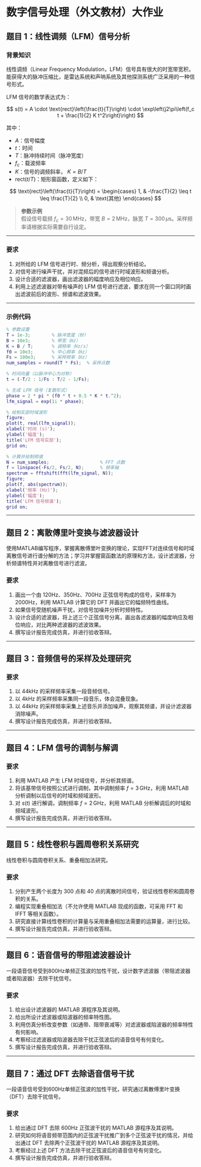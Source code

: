 ﻿# 数字信号处理（外文教材）大作业

## 题目 1：线性调频（LFM）信号分析

### 背景知识

线性调频（Linear Frequency Modulation，LFM）信号具有很大的时宽带宽积，能获得大的脉冲压缩比，是雷达系统和声呐系统及其他探测系统广泛采用的一种信号形式。

LFM 信号的数学表达式为：

$$
s(t) = A \cdot \text{rect}\left(\frac{t}{T}\right) \cdot \exp\left(j2\pi\left(f_c t + \frac{1}{2} K t^2\right)\right)
$$

其中：

- $A$：信号幅度
- $t$：时间
- $T$：脉冲持续时间（脉冲宽度）
- $f_c$：载波频率
- $K$：信号的调频斜率， $K = B / T$
- $\mathrm{rect}(t/T)$：矩形窗函数，定义如下：


$$
\text{rect}\left(\frac{t}{T}\right) =
\begin{cases}
1, & -\frac{T}{2} \leq t \leq \frac{T}{2} \\
0, & \text{其他}
\end{cases}
$$

> **参数示例**  
> 假设信号载频 $f_c = 30\,\mathrm{MHz}$，带宽 $B = 2\,\mathrm{MHz}$，脉宽 $T = 300\,\mu\mathrm{s}$。采样频率请根据实际需要自行设定。
---

### 要求

1. 对所给的 LFM 信号进行时、频分析，得出观察分析结论。
2. 对信号进行噪声干扰，并对混频后的信号进行时域波形和频谱分析。
3. 设计合适的滤波器，画出滤波器的幅度响应及相位响应。
4. 利用上述滤波器对带有噪声的 LFM 信号进行滤波，要求在同一个窗口同时画出滤波前后的波形、频谱和滤波效果。

---

### 示例代码

```matlab
% 参数设置
T = 1e-3;        % 脉冲宽度（秒）
B = 10e3;        % 带宽（Hz）
K = B / T;       % 调频率（Hz/s）
f0 = 10e3;       % 中心频率（Hz）
Fs = 100e3;      % 采样频率（Hz）
num_samples = round(T * Fs);  % 采样点数

% 时间向量（以脉冲中心为对称）
t = (-T/2 : 1/Fs : T/2 - 1/Fs);

% 生成 LFM 信号（复数形式）
phase = 2 * pi * (f0 * t + 0.5 * K * t.^2);
lfm_signal = exp(1i * phase);

% 绘制实部时域波形
figure;
plot(t, real(lfm_signal));
xlabel('时间 (s)');
ylabel('幅度');
title('LFM 信号实部');
grid on;

% 计算并绘制频谱
N = num_samples;                   % FFT 点数
f = linspace(-Fs/2, Fs/2, N);      % 频率轴
spectrum = fftshift(fft(lfm_signal, N));
figure;
plot(f, abs(spectrum));
xlabel('频率 (Hz)');
ylabel('幅度');
title('LFM 信号频谱');
grid on;
```

---

## 题目 2：离散傅里叶变换与滤波器设计

使用MATLAB编写程序，掌握离散傅里叶变换的理论，实现FFT对连续信号和时域离散信号进行谱分解的方法；学习并掌握窗函数法的原理和方法，设计滤波器，分析频谱特性并对离散信号进行滤波。

### 要求

1. 画出一个由 120Hz、350Hz、700Hz 正弦信号构成的信号，采样率为 2000Hz，利用 MATLAB 计算它的 DFT 并画出它的幅频特性曲线。
2. 如果信号受随机噪声干扰，对信号加噪并分析时频特性。
3. 设计合适的滤波器，将上述三个正弦信号分离，画出各滤波器的幅度响应及相位响应，对比两种滤波器的滤波效果。
4. 撰写设计报告完成仿真，并进行验收答辩。

---

## 题目 3：音频信号的采样及处理研究

### 要求

1. 以 44kHz 的采样频率采集一段音频信号。
2. 以 4kHz 的采样频率采集同一段音乐，体会混叠现象。
3. 以 44kHz 的采样频率采集上述音乐并添加噪声，观察其频谱，并设计滤波器消除噪声。
4. 撰写设计报告完成仿真，并进行验收答辩。

---

## 题目 4：LFM 信号的调制与解调

### 要求

1. 利用 MATLAB 产生 LFM 时域信号，并分析其频谱。
2. 将该基带信号按照公式进行调制，其中调制频率 $f = 3\,\text{GHz}$，利用 MATLAB 分析调制以后信号的时域和频域波形。
3. 对 $s(t)$ 进行解调，调制频率 $f = 2\,\text{GHz}$，利用 MATLAB 分析解调后的时域和频域波形。
4. 撰写设计报告完成仿真，并进行验收答辩。

---

## 题目 5：线性卷积与圆周卷积关系研究

线性卷积与圆周卷积关系、重叠相加法研究。

### 要求

1. 分别产生两个长度为 300 点和 40 点的离散时间信号，验证线性卷积和圆周卷积的关系。
2. 编程实现重叠相加法（不允许使用 MATLAB 现成的函数，可采用 FFT 和 IFFT 等相关函数）。
3. 研究直接计算线性卷积的计算量与采用重叠相加法需要的运算量，进行比较。
4. 撰写设计报告完成仿真，并进行验收答辩。

---

## 题目 6：语音信号的带阻滤波器设计

一段语音信号受到800Hz单频正弦波的加性干扰，设计数字滤波器（带阻滤波器或者陷波器）去除干扰信号。

### 要求

1. 给出设计滤波器的 MATLAB 源程序及其说明。
2. 给出所设计滤波器或陷波器的频率特性图。
3. 利用仿真分析改变参数（如通带、阻带衰减等）对滤波器或陷波器的频率特性有何影响。
4. 考察经过滤波器或陷波器去除干扰正弦波后的语音信号有何变化。
5. 撰写设计报告完成仿真，并进行验收答辩。

---

## 题目 7：通过 DFT 去除语音信号干扰

一段语音信号受到600Hz单频正弦波的加性干扰，研究通过离散傅里叶变换（DFT）去除干扰信号。

### 要求

1. 给出通过 DFT 去除 600Hz 正弦波干扰的 MATLAB 源程序及其说明。
2. 研究如何将语音频带范围内的正弦波干扰推广到多个正弦波干扰的情况，并给出通过 DFT 去除两个正弦波干扰的 MATLAB 源程序及其说明。
3. 考察经过上述 DFT 方法去除干扰正弦波后的语音信号有何变化。
4. 撰写设计报告完成仿真，并进行验收答辩。
